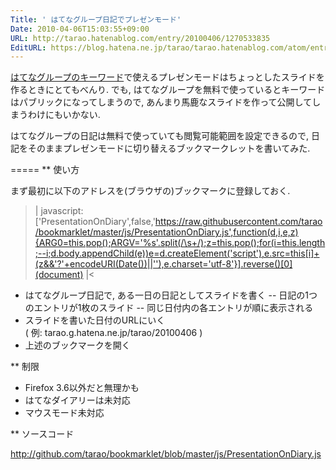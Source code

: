 ```yaml
---
Title: ' はてなグループ日記でプレゼンモード'
Date: 2010-04-06T15:03:55+09:00
URL: http://tarao.hatenablog.com/entry/20100406/1270533835
EditURL: https://blog.hatena.ne.jp/tarao/tarao.hatenablog.com/atom/entry/6653586347149236324
---
```


<a href="http://g.hatena.ne.jp/help#keyword">はてなグループのキーワード</a>で使えるプレゼンモードはちょっとしたスライドを作るときにとてもべんり. でも, はてなグループを無料で使っているとキーワードはパブリックになってしまうので, あんまり馬鹿なスライドを作って公開してしまうわけにもいかない.

はてなグループの日記は無料で使っていても閲覧可能範囲を設定できるので, 日記をそのままプレゼンモードに切り替えるブックマークレットを書いてみた.

=====
** 使い方

まず最初に以下のアドレスを(ブラウザの)ブックマークに登録しておく.
>|
javascript:['PresentationOnDiary',false,'https://raw.githubusercontent.com/tarao/bookmarklet/master/js/PresentationOnDiary.js',function(d,i,e,z){ARG0=this.pop();ARGV='%s'.split(/\s+/);z=this.pop();for(i=this.length;--i;d.body.appendChild(e))e=d.createElement('script'),e.src=this[i]+(z&&'?'+encodeURI(Date())||''),e.charset='utf-8'}].reverse()[0](document)
|<

+ はてなグループ日記で, ある一日の日記としてスライドを書く
-- 日記の1つのエントリが1枚のスライド
-- 同じ日付内の各エントリが順に表示される
+ スライドを書いた日付のURLにいく<br />( 例: tarao.g.hatena.ne.jp/tarao/20100406 )
+ 上述のブックマークを開く

** 制限

- Firefox 3.6以外だと無理かも
- はてなダイアリーは未対応
- マウスモード未対応

** ソースコード

http://github.com/tarao/bookmarklet/blob/master/js/PresentationOnDiary.js
